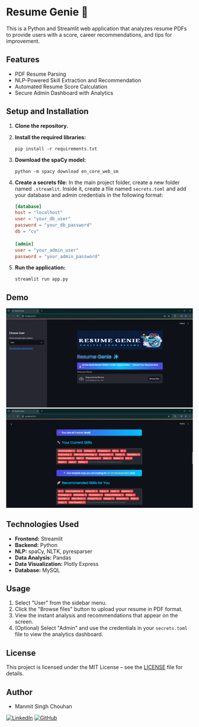 # Resume Genie 🧞

This is a Python and Streamlit web application that analyzes resume PDFs to provide users with a score, career recommendations, and tips for improvement.

## Features
- PDF Resume Parsing
- NLP-Powered Skill Extraction and Recommendation
- Automated Resume Score Calculation
- Secure Admin Dashboard with Analytics

## Setup and Installation

1.  **Clone the repository.**

2.  **Install the required libraries:**
    ```
    pip install -r requirements.txt
    ```

3.  **Download the spaCy model:**
    ```
    python -m spacy download en_core_web_sm
    ```

4.  **Create a secrets file:**
    In the main project folder, create a new folder named `.streamlit`. Inside it, create a file named `secrets.toml` and add your database and admin credentials in the following format:
    ```toml
    [database]
    host = "localhost"
    user = "your_db_user"
    password = "your_db_password"
    db = "cv"

    [admin]
    user = "your_admin_user"
    password = "your_admin_password"
    ```

5.  **Run the application:**
    ```
    streamlit run app.py
    ```

## Demo

![User Interface](Logo/image/user_interface.png)
![Skills Screenshot](Logo/image/skills.png)

## Technologies Used
* **Frontend:** Streamlit
* **Backend:** Python
* **NLP:** spaCy, NLTK, pyresparser
* **Data Analysis:** Pandas
* **Data Visualization:** Plotly Express
* **Database:** MySQL

## Usage
1.  Select "User" from the sidebar menu.
2.  Click the "Browse files" button to upload your resume in PDF format.
3.  View the instant analysis and recommendations that appear on the screen.
4.  (Optional) Select "Admin" and use the credentials in your `secrets.toml` file to view the analytics dashboard.

## License
This project is licensed under the MIT License – see the [LICENSE](LICENSE) file for details.


## Author
- Manmit Singh Chouhan
  
[![LinkedIn](https://img.shields.io/badge/LinkedIn-0A66C2?style=for-the-badge&logo=linkedin&logoColor=white)](https://www.linkedin.com/in/manmit-singh-chouhan)
[![GitHub](https://img.shields.io/badge/GitHub-181717?style=for-the-badge&logo=github&logoColor=white)](https://github.com/manmitsinghchouhan)
